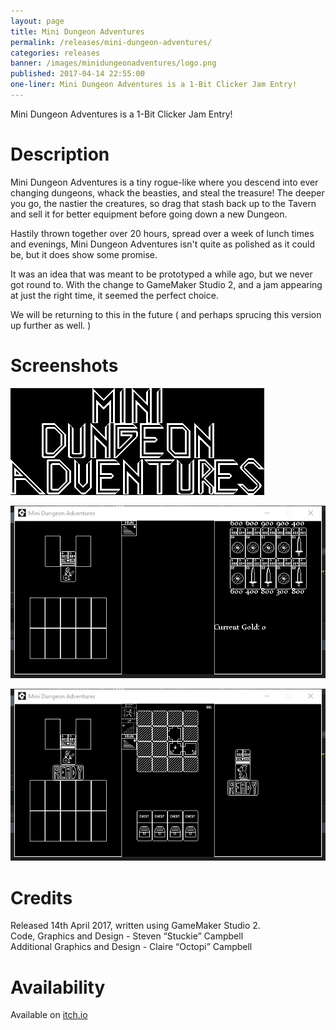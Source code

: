 ```yaml
---
layout: page
title: Mini Dungeon Adventures
permalink: /releases/mini-dungeon-adventures/
categories: releases
banner: /images/minidungeonadventures/logo.png
published: 2017-04-14 22:55:00
one-liner: Mini Dungeon Adventures is a 1-Bit Clicker Jam Entry!
---
```


Mini Dungeon Adventures is a 1-Bit Clicker Jam Entry!

# Description

Mini Dungeon Adventures is a tiny rogue-like where you descend into ever changing dungeons, whack the beasties, and steal the treasure!
The deeper you go, the nastier the creatures, so drag that stash back up to the Tavern and sell it for better equipment before going down a new Dungeon.

Hastily thrown together over 20 hours, spread over a week of lunch times and evenings, Mini Dungeon Adventures isn't quite as polished as it could be, but it does show some promise.

It was an idea that was meant to be prototyped a while ago, but we never got round to. With the change to GameMaker Studio 2, and a jam appearing at just the right time, it seemed the perfect choice.

We will be returning to this in the future ( and perhaps sprucing this version up further as well. )

# Screenshots

![Logo](/images/minidungeonadventures/logo.png)

![Screen1](/images/minidungeonadventures/screen1.png)

![Screen2](/images/minidungeonadventures/screen2.png)

# Credits

Released 14th April 2017, written using GameMaker Studio 2.<br />
Code, Graphics and Design - Steven “Stuckie” Campbell<br />
Additional Graphics and Design - Claire “Octopi” Campbell

# Availability

Available on [itch.io][itchio]

[minild]: http://ludumdare.com/compo/minild-67/?action=preview&uid=267
[itchio]: https://arcadebadgers.itch.io/mini-dungeon-adventures
